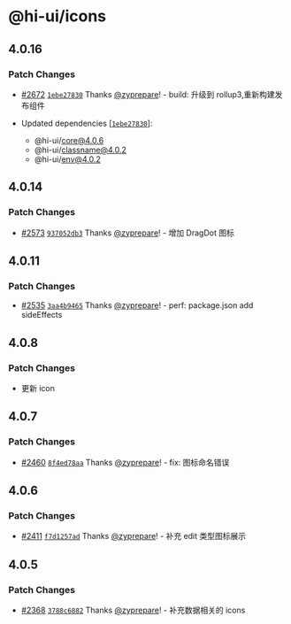 # @hi-ui/icons

## 4.0.16

### Patch Changes

- [#2672](https://github.com/XiaoMi/hiui/pull/2672) [`1ebe27830`](https://github.com/XiaoMi/hiui/commit/1ebe2783098b3a8cd980bd10076d67635463800e) Thanks [@zyprepare](https://github.com/zyprepare)! - build: 升级到 rollup3,重新构建发布组件

- Updated dependencies [[`1ebe27830`](https://github.com/XiaoMi/hiui/commit/1ebe2783098b3a8cd980bd10076d67635463800e)]:
  - @hi-ui/core@4.0.6
  - @hi-ui/classname@4.0.2
  - @hi-ui/env@4.0.2

## 4.0.14

### Patch Changes

- [#2573](https://github.com/XiaoMi/hiui/pull/2573) [`937052db3`](https://github.com/XiaoMi/hiui/commit/937052db36ecfa50fef53df13d159bee0d08fa41) Thanks [@zyprepare](https://github.com/zyprepare)! - 增加 DragDot 图标

## 4.0.11

### Patch Changes

- [#2535](https://github.com/XiaoMi/hiui/pull/2535) [`3aa4b9465`](https://github.com/XiaoMi/hiui/commit/3aa4b9465bf1d9e1710a427b8c5dbfec2e8af281) Thanks [@zyprepare](https://github.com/zyprepare)! - perf: package.json add sideEffects

## 4.0.8

### Patch Changes

- 更新 icon

## 4.0.7

### Patch Changes

- [#2460](https://github.com/XiaoMi/hiui/pull/2460) [`8f4ed78aa`](https://github.com/XiaoMi/hiui/commit/8f4ed78aad42002124e2ecaf8fd6845157b4c720) Thanks [@zyprepare](https://github.com/zyprepare)! - fix: 图标命名错误

## 4.0.6

### Patch Changes

- [#2411](https://github.com/XiaoMi/hiui/pull/2411) [`f7d1257ad`](https://github.com/XiaoMi/hiui/commit/f7d1257ad2006fd40cabb2d16f1fde77677f3117) Thanks [@zyprepare](https://github.com/zyprepare)! - 补充 edit 类型图标展示

## 4.0.5

### Patch Changes

- [#2368](https://github.com/XiaoMi/hiui/pull/2368) [`3788c6882`](https://github.com/XiaoMi/hiui/commit/3788c688242d3f1be3e0f47d5b2fff02fd34d544) Thanks [@zyprepare](https://github.com/zyprepare)! - 补充数据相关的 icons
